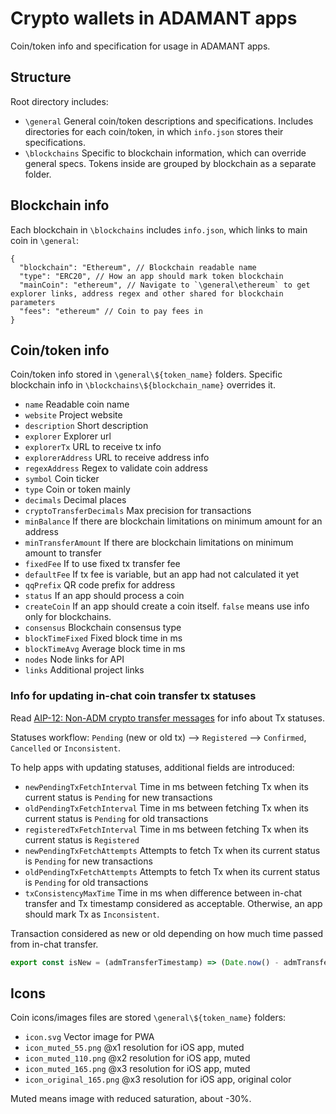 # Crypto wallets in ADAMANT apps

Coin/token info and specification for usage in ADAMANT apps.

## Structure

Root directory includes:

- `\general` General coin/token descriptions and specifications. Includes directories for each coin/token, in which `info.json` stores their specifications.
- `\blockchains` Specific to blockchain information, which can override general specs. Tokens inside are grouped by blockchain as a separate folder.

## Blockchain info

Each blockchain in `\blockchains` includes `info.json`, which links to main coin in `\general`:

``` jsonc
{
  "blockchain": "Ethereum", // Blockchain readable name
  "type": "ERC20", // How an app should mark token blockchain
  "mainCoin": "ethereum", // Navigate to `\general\ethereum` to get explorer links, address regex and other shared for blockchain parameters
  "fees": "ethereum" // Coin to pay fees in
}
```

## Coin/token info

Coin/token info stored in `\general\${token_name}` folders. Specific blockchain info in `\blockchains\${blockchain_name}` overrides it.

- `name` Readable coin name
- `website` Project website
- `description` Short description
- `explorer` Explorer url
- `explorerTx` URL to receive tx info
- `explorerAddress` URL to receive address info
- `regexAddress` Regex to validate coin address
- `symbol` Coin ticker
- `type` Coin or token mainly
- `decimals` Decimal places
- `cryptoTransferDecimals` Max precision for transactions
- `minBalance` If there are blockchain limitations on minimum amount for an address
- `minTransferAmount` If there are blockchain limitations on minimum amount to transfer
- `fixedFee` If to use fixed tx transfer fee
- `defaultFee` If tx fee is variable, but an app had not calculated it yet
- `qqPrefix` QR code prefix for address
- `status` If an app should process a coin
- `createCoin` If an app should create a coin itself. `false` means use info only for blockchains.
- `consensus` Blockchain consensus type
- `blockTimeFixed` Fixed block time in ms
- `blockTimeAvg` Average block time in ms
- `nodes` Node links for API
- `links` Additional project links

### Info for updating in-chat coin transfer tx statuses

Read [AIP-12: Non-ADM crypto transfer messages](https://aips.adamant.im/AIPS/aip-12) for info about Tx statuses.

Statuses workflow: `Pending` (new or old tx) ⟶ `Registered` ⟶ `Confirmed`, `Cancelled` or `Inconsistent`.

To help apps with updating statuses, additional fields are introduced:

- `newPendingTxFetchInterval` Time in ms between fetching Tx when its current status is `Pending` for new transactions
- `oldPendingTxFetchInterval` Time in ms between fetching Tx when its current status is `Pending` for old transactions
- `registeredTxFetchInterval` Time in ms between fetching Tx when its current status is `Registered`
- `newPendingTxFetchAttempts` Attempts to fetch Tx when its current status is `Pending` for new transactions
- `oldPendingTxFetchAttempts` Attempts to fetch Tx when its current status is `Pending` for old transactions
- `txConsistencyMaxTime` Time in ms when difference between in-chat transfer and Tx timestamp considered as acceptable. Otherwise, an app should mark Tx as `Inconsistent`.

Transaction considered as new or old depending on how much time passed from in-chat transfer.

``` js
export const isNew = (admTransferTimestamp) => (Date.now() - admTransferTimestamp) < newPendingTxFetchAttempts * newPendingTxFetchInterval
```

## Icons

Coin icons/images files are stored `\general\${token_name}` folders:

- `icon.svg` Vector image for PWA
- `icon_muted_55.png` @x1 resolution for iOS app, muted
- `icon_muted_110.png` @x2 resolution for iOS app, muted
- `icon_muted_165.png` @x3 resolution for iOS app, muted
- `icon_original_165.png` @x3 resolution for iOS app, original color

Muted means image with reduced saturation, about -30%.
